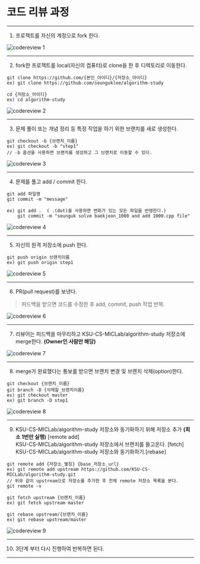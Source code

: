 # 코드 리뷰 과정
----
1. 프로젝트를 자신의 계정으로 fork 한다.

![codereview 1](codereview_1.png)

----
2. fork한 프로젝트를 local(자신의 컴퓨터)로 clone을 한 후 디렉토리로 이동한다. 
```
git clone https://github.com/{본인_아이디}/{저장소_아이디}
ex) git clone https://github.com/seunguklee/algorithm-study
```
```
cd {저장소_아이디}
ex) cd algorithm-study
```
![codereview 2](codereview_2.png)

----
3. 문제 풀이 또는 개념 정리 등 특정 작업을 하기 위한 브랜치를 새로 생성한다.
```
git checkout -b {브랜치_이름}
ex) git checkout -b "step1"
// -b 옵션을 사용하면 브랜치를 생성하고 그 브랜치로 이동할 수 있다.
```
![codereview 3](codereview_3.png)

----
4. 문제를 풀고 add / commit 한다.
```
git add 파일명
git commit -m "message"

ex) git add .  ( .(dot)을 사용하면 변화가 있는 모든 파일을 반영한다.)
    git commit -m "seunguk solve baekjoon_1000 and add 1000.cpp file"
```
![codereview 4](codereview_4.png)

----
5. 자신의 원격 저장소에 push 한다.
```
git push origin 브랜치이름
ex) git push origin step1
```
![codereview 5](codereview_5.png)

----
6. PR(pull request)를 보낸다.

> 피드백을 받으면 코드를 수정한 후 add, commit, push 작업 반복.

![codereview 6](codereview_6.png)

----
7. 리뷰어는 피드백을 마무리하고 KSU-CS-MICLab/algorithm-study 저장소에 merge한다. **(Owner인 사람만 해당)**

![codereview 7](codereview_7.png)

----
8. merge가 완료했다는 통보를 받으면 브랜치 변경 및 브랜치 삭제(option)한다.
```
git checkout {브랜치_이름}
git branch -D {삭제할_브랜치이름}
ex) git checkout master
ex) git branch -D step1
```
![codereview 8](codereview_8.png)

----
9. KSU-CS-MICLab/algorithm-study 저장소와 동기화하기 위해 저장소 추가 **(최소 1번만 실행)** [remote add]</br> KSU-CS-MICLab/algorithm-study 저장소에서 브랜치를 들고온다. [fetch]</br> KSU-CS-MICLab/algorithm-study 저장소와 동기화하기.[rebase]
   
```
git remote add {저장소_별칭} {base_저장소_url}
ex) git remote add upstream https://github.com/KSU-CS-MICLab/algorithm-study.git
// 위와 같이 upstream으로 저장소를 추가한 후 전체 remote 저장소 목록을 본다.
git remote -v
``` 
```
git fetch upstream {브랜치_이름}
ex) git fetch upstream master
```
```
git rebase upstream/{브랜치_이름}
ex) git rebase upstream/master
```
![codereview 9](codereview_9.png)

----
10. 3단계 부터 다시 진행하여 반복하면 된다.

----

